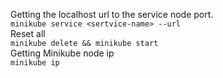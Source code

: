 Getting the localhost url to the service node port.  
`minikube service <sertvice-name> --url`  
Reset all  
`minikube delete && minikube start`  
Getting Minikube node ip  
`minikube ip`  